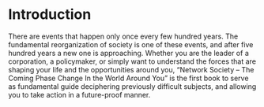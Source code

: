 # Introduction

There are events that happen only once every few hundred years. The fundamental reorganization of society is one of these events, and after five hundred years a new one is approaching. Whether you are the leader of a corporation, a policymaker, or simply want to understand the forces that are shaping your life and the opportunities around you, “Network Society – The Coming Phase Change In the World Around You” is the first book to serve as fundamental guide deciphering previously difficult subjects, and allowing you to take action in a future-proof manner.

